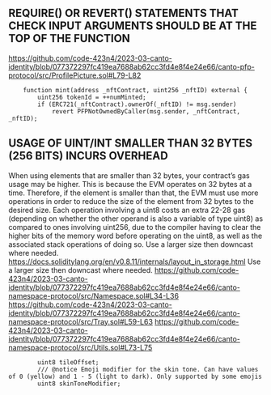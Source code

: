 ## REQUIRE() OR REVERT() STATEMENTS THAT CHECK INPUT ARGUMENTS SHOULD BE AT THE TOP OF THE FUNCTION
https://github.com/code-423n4/2023-03-canto-identity/blob/077372297fc419ea7688ab62cc3fd4e8f4e24e66/canto-pfp-protocol/src/ProfilePicture.sol#L79-L82
```
    function mint(address _nftContract, uint256 _nftID) external {
        uint256 tokenId = ++numMinted;
        if (ERC721(_nftContract).ownerOf(_nftID) != msg.sender)
            revert PFPNotOwnedByCaller(msg.sender, _nftContract, _nftID);
```
## USAGE OF UINT/INT SMALLER THAN 32 BYTES (256 BITS) INCURS OVERHEAD
When using elements that are smaller than 32 bytes, your contract’s gas usage may be higher. This is because the EVM operates on 32 bytes at a time. Therefore, if the element is smaller than that, the EVM must use more operations in order to reduce the size of the element from 32 bytes to the desired size.
Each operation involving a uint8 costs an extra 22-28 gas (depending on whether the other operand is also a variable of type uint8) as compared to ones involving uint256, due to the compiler having to clear the higher bits of the memory word before operating on the uint8, as well as the associated stack operations of doing so. Use a larger size then downcast where needed.
https://docs.soliditylang.org/en/v0.8.11/internals/layout_in_storage.html
Use a larger size then downcast where needed.
https://github.com/code-423n4/2023-03-canto-identity/blob/077372297fc419ea7688ab62cc3fd4e8f4e24e66/canto-namespace-protocol/src/Namespace.sol#L34-L36
https://github.com/code-423n4/2023-03-canto-identity/blob/077372297fc419ea7688ab62cc3fd4e8f4e24e66/canto-namespace-protocol/src/Tray.sol#L59-L63
https://github.com/code-423n4/2023-03-canto-identity/blob/077372297fc419ea7688ab62cc3fd4e8f4e24e66/canto-namespace-protocol/src/Utils.sol#L73-L75
```
        uint8 tileOffset;
        /// @notice Emoji modifier for the skin tone. Can have values of 0 (yellow) and 1 - 5 (light to dark). Only supported by some emojis
        uint8 skinToneModifier;
```
